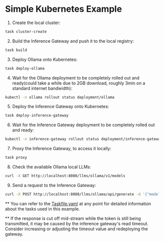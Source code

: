 # Simple Kubernetes Example

1. Create the local cluster:

```bash
task cluster-create
```

2. Build the Inference Gateway and push it to the local registry:

```bash
task build
```

3. Deploy Ollama onto Kubernetes:

```bash
task deploy-ollama
```

4. Wait for the Ollama deployment to be completely rolled out and ready(could take a while due to 2GB download, roughly 3min on a standard internet bandwidth):

```bash
kubectl -n ollama rollout status deployment/ollama
```

5. Deploy the Inference Gateway onto Kubernetes:

```bash
task deploy-inference-gateway
```

6. Wait for the Inference Gateway deployment to be completely rolled out and ready:

```bash
kubectl -n inference-gateway rollout status deployment/inference-gateway
```

7. Proxy the Inference Gateway, to access it locally:

```bash
task proxy
```

8. Check the available Ollama local LLMs:

```bash
curl -X GET http://localhost:8080/llms/ollama/v1/models
```

9. Send a request to the Inference Gateway:

```bash
curl -X POST http://localhost:8080/llms/ollama/api/generate -d '{"model": "phi3:3.8b", "prompt": "Why is the sky blue? keep it short and concise."}'
```

\*\* You can refer to the [Taskfile.yaml](./Taskfile.yaml) at any point for detailed information about the tasks used in this example.

\*\* If the response is cut off mid-stream while the token is still being transmitted, it may be caused by the inference gateway's read timeout. Consider increasing or adjusting the timeout value and redeploying the gateway.
